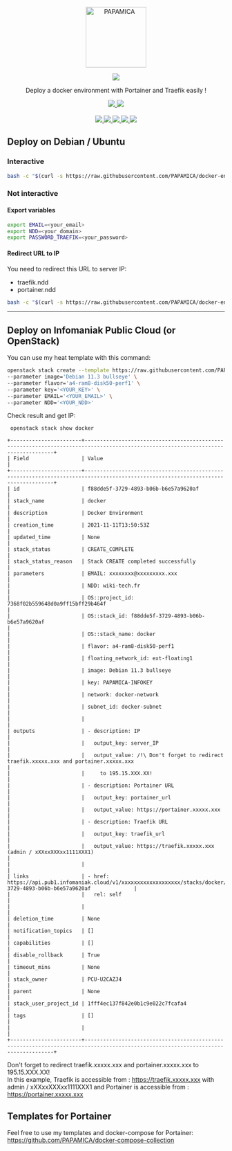 <p align="center">
  <a href="https://papamica.com">
    <img src="https://img.papamica.com/logo/papamica.png" width="140px" alt="PAPAMICA" />
  </a>
</p>

<p align="center">
  <a href="#"><img src="https://readme-typing-svg.herokuapp.com?center=true&vCenter=true&lines=Docker+environment;"></a>
</p>
<p align="center">
    Deploy a docker environment with Portainer and Traefik easily !
</p>
<p align="center">
    <a href="https://github.com/PAPAMICA/docker-environment#deploy-on-debian--ubuntu"><img src="https://img.shields.io/badge/Deploy_on_Debian-%2341454A.svg?style=for-the-badge&logo=target&logoColor=white"> </a>
    <a href="https://github.com/PAPAMICA/docker-environment#deploy-on-infomaniak-public-cloud-or-openstack"><img src="https://img.shields.io/badge/Deploy_on_Infomaniak_Public_cloud_(openstack)-%2341454A.svg?style=for-the-badge&logo=target&logoColor=white"> </a>
    <br /><br />
    <a href="https://www.docker.com/"><img src="https://img.shields.io/badge/docker-%232496ED.svg?style=for-the-badge&logo=docker&logoColor=white"> </a>
    <a href="https://www.portainer.io/"><img src="https://img.shields.io/badge/portainer-%2313BEF9.svg?style=for-the-badge&logo=portainer&logoColor=white"> </a>
    <a href="https://traefik.io/traefik/"><img src="https://img.shields.io/badge/traefik_proxy-%231F93B1.svg?style=for-the-badge&logo=traefikmesh&logoColor=white"> </a>
    <a href="https://www.debian.org/index.fr.html"><img src="https://img.shields.io/badge/Debian-%23A81D33.svg?style=for-the-badge&logo=debian&logoColor=white"> </a>
    <a href="https://www.infomaniak.com/fr/hebergement/public-cloud"><img src="https://img.shields.io/badge/Openstack-%23ED1944.svg?style=for-the-badge&logo=openstack&logoColor=white"> </a>
    <br />
</p>

## Deploy on Debian / Ubuntu

### Interactive
```bash
bash -c "$(curl -s https://raw.githubusercontent.com/PAPAMICA/docker-environment/main/install-docker-environment.sh)"
```

### Not interactive
#### Export variables
```bash
export EMAIL=<your_email>
export NDD=<your_domain>
export PASSWORD_TRAEFIK=<your_password>
```
#### Redirect URL to IP
You need to redirect this URL to server IP:
- traefik.ndd
- portainer.ndd

```bash
bash -c "$(curl -s https://raw.githubusercontent.com/PAPAMICA/docker-environment/main/install-docker-environment.sh)"
```

---

## Deploy on Infomaniak Public Cloud (or OpenStack)
You can use my heat template with this command:
```bash
openstack stack create --template https://raw.githubusercontent.com/PAPAMICA/docker-environment/main/Heat-template/docker-environment.yml docker --wait \
--parameter image='Debian 11.3 bullseye' \
--parameter flavor='a4-ram8-disk50-perf1' \
--parameter key='<YOUR_KEY>' \
--parameter EMAIL='<YOUR_EMAIL>' \
--parameter NDD='<YOUR_NDD>'
```

Check result and get IP:
```console
 openstack stack show docker

+-----------------------+----------------------------------------------------------------------------------------------------------------------------------+
| Field                 | Value                                                                                                                            |
+-----------------------+----------------------------------------------------------------------------------------------------------------------------------+
| id                    | f88dde5f-3729-4893-b06b-b6e57a9620af                                                                                             |
| stack_name            | docker                                                                                                                           |
| description           | Docker Environment                                                                                                               |
| creation_time         | 2021-11-11T13:50:53Z                                                                                                             |
| updated_time          | None                                                                                                                             |
| stack_status          | CREATE_COMPLETE                                                                                                                  |
| stack_status_reason   | Stack CREATE completed successfully                                                                                              |
| parameters            | EMAIL: xxxxxxxx@xxxxxxxxx.xxx                                                                                                    |
|                       | NDD: wiki-tech.fr                                                                                                                |
|                       | OS::project_id: 7368f02b559648d0a9ff15bff29b464f                                                                                 |
|                       | OS::stack_id: f88dde5f-3729-4893-b06b-b6e57a9620af                                                                               |
|                       | OS::stack_name: docker                                                                                                           |
|                       | flavor: a4-ram8-disk50-perf1                                                                                                     |
|                       | floating_network_id: ext-floating1                                                                                               |
|                       | image: Debian 11.3 bullseye                                                                                                      |
|                       | key: PAPAMICA-INFOKEY                                                                                                            |
|                       | network: docker-network                                                                                                          |
|                       | subnet_id: docker-subnet                                                                                                         |
|                       |                                                                                                                                  |
| outputs               | - description: IP                                                                                                                |
|                       |   output_key: server_IP                                                                                                          |
|                       |   output_value: /!\ Don't forget to redirect traefik.xxxxx.xxx and portainer.xxxxx.xxx                                           |
|                       |     to 195.15.XXX.XX!                                                                                                            |
|                       | - description: Portainer URL                                                                                                     |
|                       |   output_key: portainer_url                                                                                                      |
|                       |   output_value: https://portainer.xxxxx.xxx                                                                                      |
|                       | - description: Traefik URL                                                                                                       |
|                       |   output_key: traefik_url                                                                                                        |
|                       |   output_value: https://traefik.xxxxx.xxx (admin / xXXxxXXXxx1111XXX1)                                                           |
|                       |                                                                                                                                  |
| links                 | - href: https://api.pub1.infomaniak.cloud/v1/xxxxxxxxxxxxxxxxxxx/stacks/docker/f88dde5f-3729-4893-b06b-b6e57a9620af              |
|                       |   rel: self                                                                                                                      |
|                       |                                                                                                                                  |
| deletion_time         | None                                                                                                                             |
| notification_topics   | []                                                                                                                               |
| capabilities          | []                                                                                                                               |
| disable_rollback      | True                                                                                                                             |
| timeout_mins          | None                                                                                                                             |
| stack_owner           | PCU-U2CAZJ4                                                                                                                      |
| parent                | None                                                                                                                             |
| stack_user_project_id | 1fff4ec137f842e0b1c9e022c7fcafa4                                                                                                 |
| tags                  | []                                                                                                                               |
|                       |                                                                                                                                  |
+-----------------------+----------------------------------------------------------------------------------------------------------------------------------+
```
Don't forget to redirect traefik.xxxxx.xxx and portainer.xxxxx.xxx to 195.15.XXX.XX!   
In this example, Traefik is accessible from : https://traefik.xxxxx.xxx with admin / xXXxxXXXxx1111XXX1 and Portainer is accessible from : https://portainer.xxxxx.xxx

## Templates for Portainer
Feel free to use my templates and docker-compose for Portainer: 
https://github.com/PAPAMICA/docker-compose-collection 

